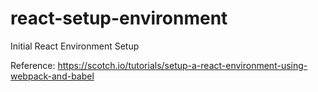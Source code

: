 # react-setup-environment
Initial React Environment Setup

Reference: https://scotch.io/tutorials/setup-a-react-environment-using-webpack-and-babel
